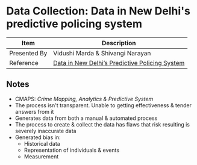 # Data Collection: Data in New Delhi's predictive policing system

| Item | Description |
| --- | --- | 
| Presented By | Vidushi Marda & Shivangi Narayan |
| Reference | [Data in New Delhi’s Predictive Policing System](https://dl.acm.org/doi/pdf/10.1145/3351095.3372865?download=true) |



## Notes

- CMAPS: *Crime Mapping, Analytics & Predictive System*
- The process isn't transparent. Unable to getting effectiveness & tender answers from it
- Generates data from both a manual & automated process
- The process to create & collect the data has flaws that risk resulting is severely inaccurate data
- Generated bias in:
    - Historical data
    - Representation of individuals & events
    - Measurement